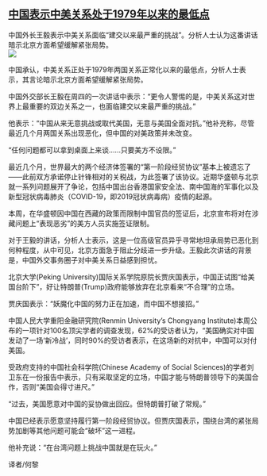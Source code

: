 <!--1594374716000-->
[中国表示中美关系处于1979年以来的最低点](https://cn.ft.com/story/001088494?full=y)
------

<div></div><div class="story-lead">中国外长王毅表示中美关系面临“建交以来最严重的挑战”。分析人士认为这番讲话暗示北京方面希望缓解紧张局势。</div><div class=" story-image image"><img src="https://thumbor.ftacademy.cn/unsafe/1340x754/https://thumbor.ftacademy.cn/unsafe/picture/6/000097186_piclink.jpg"></div><div class="story-body"><div id="story-body-container"><p>中国承认，中美关系正处于1979年两国关系正常化以来的最低点，分析人士表示，其言论暗示北京方面希望缓解紧张局势。</p><p>中国外交部长王毅在周四的一次讲话中表示：“更令人警惕的是，中美关系这对世界上最重要的双边关系之一，也面临建交以来最严重的挑战。”</p><p>他表示：“中国从来无意挑战或取代美国，无意与美国全面对抗。”他补充称，尽管最近几个月两国关系出现恶化，但中国的对美政策并未改变。</p><p>“任何问题都可以拿到桌面上来谈……只要美方不设限。”</p><div  data-o-ads-name="mpu-middle1" class="o-ads in-article-advert" data-o-ads-formats-default="false"  data-o-ads-formats-small="FtcMobileMpu"  data-o-ads-formats-medium="FtcMpu" data-o-ads-formats-large="FtcMpu" data-o-ads-formats-extra="FtcMpu" data-o-ads-targeting="cnpos=middle1;" data-cy='[{"devices":["PC","iPhoneWeb","AndroidWeb","iPhoneApp","AndroidApp"],"pattern":"MPU","position":"Middle1","container":"mpuInStory"}]'></div><p>最近几个月，世界最大的两个经济体签署的“第一阶段经贸协议”基本上被遗忘了——此前双方承诺停止针锋相对的关税战，为此签署了该协议。近期华盛顿与北京就一系列问题展开了争论，包括中国出台香港国家安全法、南中国海的军事化以及新型冠状病毒肺炎（COVID-19，即2019冠状病毒病）疫情的起源。</p><p>本周，在华盛顿因中国在西藏的政策而限制中国官员的签证后，北京宣布将对在涉藏问题上“表现恶劣”的美方人员实施签证限制。</p><p>对于王毅的讲话，分析人士表示，这是一位高级官员异乎寻常地坦承局势已恶化到何种程度，从中可见，北京方面急于阻止分歧进一步升级。王毅此次讲话的背景是，中国外交事务圈子对中美关系日益感到担忧。</p><p>北京大学(Peking University)国际关系学院原院长贾庆国表示，中国正试图“给美国台阶下”，好让特朗普(Trump)政府能够放弃在北京看来“不合理”的立场。</p><p>贾庆国表示：“妖魔化中国的努力正在加速，而中国不想接招。”</p><p>中国人民大学重阳金融研究院(Renmin University’s Chongyang Institute)本周公布的一项针对100名顶尖学者的调查发现，62%的受访者认为，“美国确实对中国发动了一场‘新冷战’，同时90%的受访者表示，在这场新的对抗中，中国可以对付美国。</p><div data-o-ads-name="mpu-middle2" class="o-ads in-article-advert" data-o-ads-formats-default="false"  data-o-ads-formats-small="FtcMobileMpu"  data-o-ads-formats-medium="false" data-o-ads-formats-large="false" data-o-ads-formats-extra="false" data-o-ads-targeting="cnpos=middle2;" data-cy='[{"devices":["iPhoneWeb","AndroidWeb","iPhoneApp","AndroidApp"],"pattern":"MPU","position":"Middle2","container":"mpuInStory"}]'></div><p>受政府支持的中国社会科学院(Chinese Academy of Social Sciences)的学者刘卫东在一份报告中表示，只有采取坚定的立场，中国才能与特朗普领导下的美国合作，否则“美国会得寸进尺。”</p><p>“过去，美国愿意对中国的妥协做出回应。但特朗普打破了常规。”</p><p>中国已经表示愿意坚持履行第一阶段经贸协议。但贾庆国表示，围绕台湾的紧张局势加剧等其他问题可能会“破坏”这一进程。</p><p>他补充说：“在台湾问题上挑战中国就是在玩火。”</p><p>译者/何黎</p></div><div class="clearfloat"></div></div>
